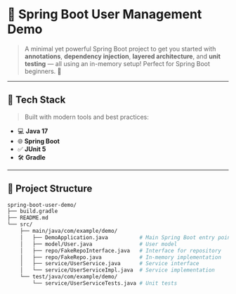 # 🌱 Spring Boot User Management Demo

> A minimal yet powerful Spring Boot project to get you started with **annotations**, **dependency injection**, **layered architecture**, and **unit testing** — all using an in-memory setup! Perfect for Spring Boot beginners. 🚀

---

## 🔧 Tech Stack

> Built with modern tools and best practices:

- 💻 **Java 17**
- 🌐 **Spring Boot**
- ✅ **JUnit 5**
- 🛠️ **Gradle**

---

## 📂 Project Structure

```bash
spring-boot-user-demo/
├── build.gradle
├── README.md
└── src/
    ├── main/java/com/example/demo/
    │   ├── DemoApplication.java          # Main Spring Boot entry point
    │   ├── model/User.java               # User model
    │   ├── repo/FakeRepoInterface.java   # Interface for repository
    │   ├── repo/FakeRepo.java            # In-memory implementation
    │   ├── service/UserService.java      # Service interface
    │   └── service/UserServiceImpl.java  # Service implementation
    └── test/java/com/example/demo/
        └── service/UserServiceTests.java # Unit tests
